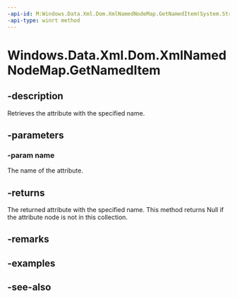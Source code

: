 ```yaml
---
-api-id: M:Windows.Data.Xml.Dom.XmlNamedNodeMap.GetNamedItem(System.String)
-api-type: winrt method
---
```


<!-- Method syntax
public Windows.Data.Xml.Dom.IXmlNode GetNamedItem(System.String name)
-->

# Windows.Data.Xml.Dom.XmlNamedNodeMap.GetNamedItem

## -description
Retrieves the attribute with the specified name.

## -parameters
### -param name
The name of the attribute.

## -returns
The returned attribute with the specified name. This method returns Null if the attribute node is not in this collection.

## -remarks

## -examples

## -see-also
